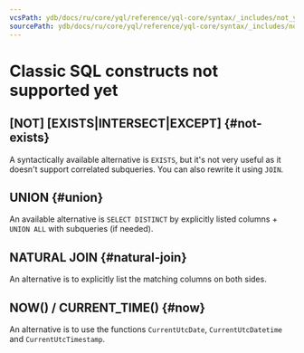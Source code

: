 ```yaml
---
vcsPath: ydb/docs/ru/core/yql/reference/yql-core/syntax/_includes/not_yet_supported.md
sourcePath: ydb/docs/ru/core/yql/reference/yql-core/syntax/_includes/not_yet_supported.md
---
```

# Classic SQL constructs not supported yet

## \[NOT\] \[EXISTS|INTERSECT\|EXCEPT] {#not-exists}

A syntactically available alternative is `EXISTS`, but it's not very useful as it doesn't support correlated subqueries. You can also rewrite it using `JOIN`.

## UNION {#union}

An available alternative is `SELECT DISTINCT` by explicitly listed columns + `UNION ALL` with subqueries (if needed).

## NATURAL JOIN {#natural-join}

An alternative is to explicitly list the matching columns on both sides.

## NOW() / CURRENT_TIME() {#now}

An alternative is to use the functions `CurrentUtcDate`, `CurrentUtcDatetime` and `CurrentUtcTimestamp`.
